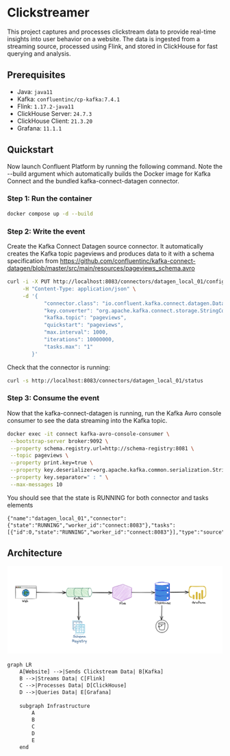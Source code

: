 # Clickstreamer


This project captures and processes clickstream data to provide real-time insights into user behavior on a website. The data is ingested from a streaming source, processed using Flink, and stored in ClickHouse for fast querying and analysis.

## Prerequisites

- Java: `java11`
- Kafka: `confluentinc/cp-kafka:7.4.1`
- Flink: `1.17.2-java11`
- ClickHouse Server: `24.7.3`
- ClickHouse Client: `21.3.20`
- Grafana: `11.1.1`

## Quickstart

Now launch Confluent Platform by running the following command. Note the --build argument which automatically builds the Docker image for Kafka Connect and the bundled kafka-connect-datagen connector.

### Step 1: Run the container

```bash
docker compose up -d --build
```

### Step 2: Write the event

Create the Kafka Connect Datagen source connector. It automatically creates the Kafka topic pageviews and produces data to it with a schema specification from https://github.com/confluentinc/kafka-connect-datagen/blob/master/src/main/resources/pageviews_schema.avro

```bash
curl -i -X PUT http://localhost:8083/connectors/datagen_local_01/config \
     -H "Content-Type: application/json" \
     -d '{
            "connector.class": "io.confluent.kafka.connect.datagen.DatagenConnector",
            "key.converter": "org.apache.kafka.connect.storage.StringConverter",
            "kafka.topic": "pageviews",
            "quickstart": "pageviews",
            "max.interval": 1000,
            "iterations": 10000000,
            "tasks.max": "1"
        }'
```

Check that the connector is running:
```bash
curl -s http://localhost:8083/connectors/datagen_local_01/status
```

### Step 3: Consume the event

Now that the kafka-connect-datagen is running, run the Kafka Avro console consumer to see the data streaming into the Kafka topic.
```bash
docker exec -it connect kafka-avro-console-consumer \
 --bootstrap-server broker:9092 \
 --property schema.registry.url=http://schema-registry:8081 \
 --topic pageviews \
 --property print.key=true \
 --property key.deserializer=org.apache.kafka.common.serialization.StringDeserializer \
 --property key.separator=" : " \
 --max-messages 10
```

You should see that the state is RUNNING for both connector and tasks elements
```
{"name":"datagen_local_01","connector":{"state":"RUNNING","worker_id":"connect:8083"},"tasks":[{"id":0,"state":"RUNNING","worker_id":"connect:8083"}],"type":"source"}
```



## Architecture

![architecture](docs/img/architecture.png)

```mermaid
graph LR
    A[Website] -->|Sends Clickstream Data| B[Kafka]
    B -->|Streams Data| C[Flink]
    C -->|Processes Data| D[ClickHouse]
    D -->|Queries Data| E[Grafana]

    subgraph Infrastructure
        A
        B
        C
        D
        E
    end
```